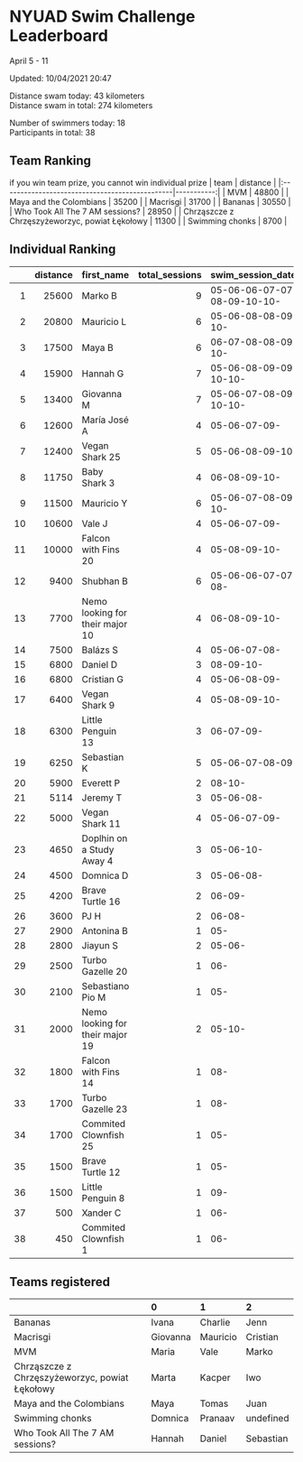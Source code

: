 # NYUAD Swim Challenge Leaderboard  
April 5 - 11  

Updated: 
10/04/2021 20:47

Distance swam today: 43 kilometers  
Distance swam in total: 274 kilometers  

Number of swimmers today: 18  
Participants in total: 38  

## Team Ranking  
if you win team prize, you cannot win individual prize
| team                                           |   distance |
|:-----------------------------------------------|-----------:|
| MVM                                            |      48800 |
| Maya and the Colombians                        |      35200 |
| Macrisgi                                       |      31700 |
| Bananas                                        |      30550 |
| Who Took All The 7 AM sessions?                |      28950 |
| Chrząszcze z Chrzęszyżeworzyc, powiat Łękołowy |      11300 |
| Swimming chonks                                |       8700 |
## Individual Ranking  
|    |   distance | first_name                      |   total_sessions | swim_session_dates          |
|---:|-----------:|:--------------------------------|-----------------:|:----------------------------|
|  1 |      25600 | Marko B                         |                9 | 05-06-06-07-07-08-09-10-10- |
|  2 |      20800 | Mauricio L                      |                6 | 05-06-08-08-09-10-          |
|  3 |      17500 | Maya B                          |                6 | 06-07-08-08-09-10-          |
|  4 |      15900 | Hannah G                        |                7 | 05-06-08-09-09-10-10-       |
|  5 |      13400 | Giovanna M                      |                7 | 05-06-07-08-09-10-10-       |
|  6 |      12600 | María José  A                   |                4 | 05-06-07-09-                |
|  7 |      12400 | Vegan Shark 25                  |                5 | 05-06-08-09-10-             |
|  8 |      11750 | Baby Shark 3                    |                4 | 06-08-09-10-                |
|  9 |      11500 | Mauricio  Y                     |                6 | 05-06-07-08-09-10-          |
| 10 |      10600 | Vale J                          |                4 | 05-06-07-09-                |
| 11 |      10000 | Falcon with Fins 20             |                4 | 05-08-09-10-                |
| 12 |       9400 | Shubhan B                       |                6 | 05-06-06-07-07-08-          |
| 13 |       7700 | Nemo looking for their major 10 |                4 | 06-08-09-10-                |
| 14 |       7500 | Balázs S                        |                4 | 05-06-07-08-                |
| 15 |       6800 | Daniel D                        |                3 | 08-09-10-                   |
| 16 |       6800 | Cristian G                      |                4 | 05-06-08-09-                |
| 17 |       6400 | Vegan Shark 9                   |                4 | 05-08-09-10-                |
| 18 |       6300 | Little Penguin 13               |                3 | 06-07-09-                   |
| 19 |       6250 | Sebastian K                     |                5 | 05-06-07-08-09-             |
| 20 |       5900 | Everett  P                      |                2 | 08-10-                      |
| 21 |       5114 | Jeremy T                        |                3 | 05-06-08-                   |
| 22 |       5000 | Vegan Shark 11                  |                4 | 05-06-07-09-                |
| 23 |       4650 | Doplhin on a Study Away 4       |                3 | 05-06-10-                   |
| 24 |       4500 | Domnica  D                      |                3 | 05-06-08-                   |
| 25 |       4200 | Brave Turtle 16                 |                2 | 06-09-                      |
| 26 |       3600 | PJ H                            |                2 | 06-08-                      |
| 27 |       2900 | Antonina B                      |                1 | 05-                         |
| 28 |       2800 | Jiayun S                        |                2 | 05-06-                      |
| 29 |       2500 | Turbo Gazelle 20                |                1 | 06-                         |
| 30 |       2100 | Sebastiano Pio M                |                1 | 05-                         |
| 31 |       2000 | Nemo looking for their major 19 |                2 | 05-10-                      |
| 32 |       1800 | Falcon with Fins 14             |                1 | 08-                         |
| 33 |       1700 | Turbo Gazelle 23                |                1 | 08-                         |
| 34 |       1700 | Commited Clownfish 25           |                1 | 05-                         |
| 35 |       1500 | Brave Turtle 12                 |                1 | 05-                         |
| 36 |       1500 | Little Penguin 8                |                1 | 09-                         |
| 37 |        500 | Xander C                        |                1 | 06-                         |
| 38 |        450 | Commited Clownfish 1            |                1 | 06-                         |
## Teams registered  
|                                                | 0        | 1        | 2         |
|:-----------------------------------------------|:---------|:---------|:----------|
| Bananas                                        | Ivana    | Charlie  | Jenn      |
| Macrisgi                                       | Giovanna | Mauricio | Cristian  |
| MVM                                            | Maria    | Vale     | Marko     |
| Chrząszcze z Chrzęszyżeworzyc, powiat Łękołowy | Marta    | Kacper   | Iwo       |
| Maya and the Colombians                        | Maya     | Tomas    | Juan      |
| Swimming chonks                                | Domnica  | Pranaav  | undefined |
| Who Took All The 7 AM sessions?                | Hannah   | Daniel   | Sebastian |
